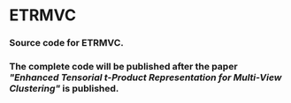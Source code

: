 # ETRMVC

### Source code for ETRMVC.

### The complete code will be published after the paper *"Enhanced Tensorial t-Product Representation for Multi-View Clustering"* is published.
